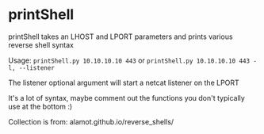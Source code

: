 # printShell

printShell takes an LHOST and LPORT parameters and prints various reverse shell syntax 

Usage: `printShell.py 10.10.10.10 443` or `printShell.py 10.10.10.10 443 -l, --listener`

The listener optional argument will start a netcat listener on the LPORT

It's a lot of syntax, maybe comment out the functions you don't typically use at the bottom :)

Collection is from: alamot.github.io/reverse_shells/
